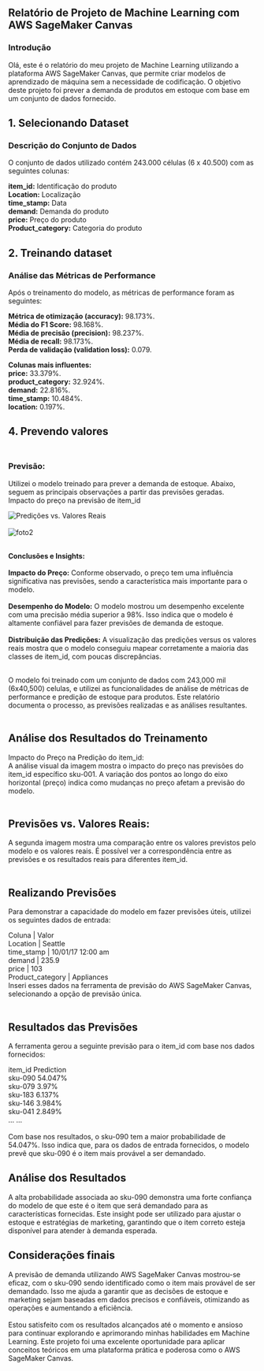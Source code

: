 

##  Relatório de Projeto de Machine Learning com AWS SageMaker Canvas

### **Introdução**

Olá, este é o relatório do meu projeto de Machine Learning utilizando a plataforma AWS SageMaker Canvas, que permite criar modelos de aprendizado de máquina sem a necessidade de codificação. O objetivo deste projeto foi prever a demanda de produtos em estoque com base em um conjunto de dados fornecido.

## 1. Selecionando Dataset

### **Descrição do Conjunto de Dados**<br>
O conjunto de dados utilizado contém 243.000 células (6 x 40.500) com as seguintes colunas:

**item_id:** Identificação do produto<br>
**Location:** Localização<br>
**time_stamp:** Data<br>
**demand:** Demanda do produto<br>
**price:** Preço do produto<br>
**Product_category:** Categoria do produto<br>

## 2. Treinando dataset

### **Análise das Métricas de Performance**
Após o treinamento do modelo, as métricas de performance foram as seguintes:

**Métrica de otimização (accuracy):** 98.173%.<br>
**Média do F1 Score:** 98.168%.<br>
**Média de precisão (precision):** 98.237%.<br>
**Média de recall:** 98.173%.<br>
**Perda de validação (validation loss):** 0.079.<br>

**Colunas mais influentes:**<br>
**price:** 33.379%.<br>
**product_category:** 32.924%.<br>
**demand:** 22.816%.<br>
**time_stamp:** 10.484%.<br>
**location:** 0.197%.<br>

## 4. Prevendo valores<br><br>

### **Previsão:**<br>
Utilizei o modelo treinado para prever a demanda de estoque. Abaixo, seguem as principais observações a partir das previsões geradas.<br>
Impacto do preço na previsão de item_id<br>

![Predições vs. Valores Reais](https://github.com/leopxz/AWS_Sagemake_Canvas/assets/132235168/0f375131-8906-45ee-b3f2-bf082184ed12)
<br><br>
![foto2](https://github.com/leopxz/AWS_Sagemake_Canvas/assets/132235168/28391ab6-1258-4b44-993b-0033d74b52c0)<br><br>

**Conclusões e Insights:**<br><br>
**Impacto do Preço:** Conforme observado, o preço tem uma influência significativa nas previsões, sendo a característica mais importante para o modelo.<br>
<br>**Desempenho do Modelo:** O modelo mostrou um desempenho excelente com uma precisão média superior a 98%. Isso indica que o modelo é altamente confiável para fazer previsões de demanda de estoque.<br>
<br>**Distribuição das Predições:** A visualização das predições versus os valores reais mostra que o modelo conseguiu mapear corretamente a maioria das classes de item_id, com poucas discrepâncias.<br><br>

O modelo foi treinado com um conjunto de dados com 243,000 mil (6x40,500) celulas, e utilizei as funcionalidades de análise de métricas de performance e predição de estoque para produtos. Este relatório documenta o processo, as previsões realizadas e as análises resultantes.<br><br>

## Análise dos Resultados do Treinamento<br>
Impacto do Preço na Predição do item_id:<br>
A análise visual da imagem mostra o impacto do preço nas previsões do item_id específico sku-001. A variação dos pontos ao longo do eixo horizontal (preço) indica como mudanças no preço afetam a previsão do modelo.<br><br>


## Previsões vs. Valores Reais:
A segunda imagem mostra uma comparação entre os valores previstos pelo modelo e os valores reais. É possível ver a correspondência entre as previsões e os resultados reais para diferentes item_id.<br><br>


## Realizando Previsões
Para demonstrar a capacidade do modelo em fazer previsões úteis, utilizei os seguintes dados de entrada:

Coluna  |  Valor<br>
Location | Seattle<br>
time_stamp | 10/01/17 12:00 am<br>
demand |	235.9<br>
price	| 103<br>
Product_category | Appliances<br>
Inseri esses dados na ferramenta de previsão do AWS SageMaker Canvas, selecionando a opção de previsão única.<br><br>

## Resultados das Previsões<br>
A ferramenta gerou a seguinte previsão para o item_id com base nos dados fornecidos:<br>

item_id	Prediction<br>
sku-090	54.047%<br>
sku-079	3.97%<br>
sku-183	6.137%<br>
sku-146	3.984%<br>
sku-041	2.849%<br>
...	...<br><br>
Com base nos resultados, o sku-090 tem a maior probabilidade de 54.047%. Isso indica que, para os dados de entrada fornecidos, o modelo prevê que sku-090 é o item mais provável a ser demandado.

## Análise dos Resultados<br>
A alta probabilidade associada ao sku-090 demonstra uma forte confiança do modelo de que este é o item que será demandado para as características fornecidas. Este insight pode ser utilizado para ajustar o estoque e estratégias de marketing, garantindo que o item correto esteja disponível para atender à demanda esperada.

## Considerações finais

A previsão de demanda utilizando AWS SageMaker Canvas mostrou-se eficaz, com o sku-090 sendo identificado como o item mais provável de ser demandado. Isso me ajuda a garantir que as decisões de estoque e marketing sejam baseadas em dados precisos e confiáveis, otimizando as operações e aumentando a eficiência.<br><br>
Estou satisfeito com os resultados alcançados até o momento e ansioso para continuar explorando e aprimorando minhas habilidades em Machine Learning. Este projeto foi uma excelente oportunidade para aplicar conceitos teóricos em uma plataforma prática e poderosa como o AWS SageMaker Canvas.
